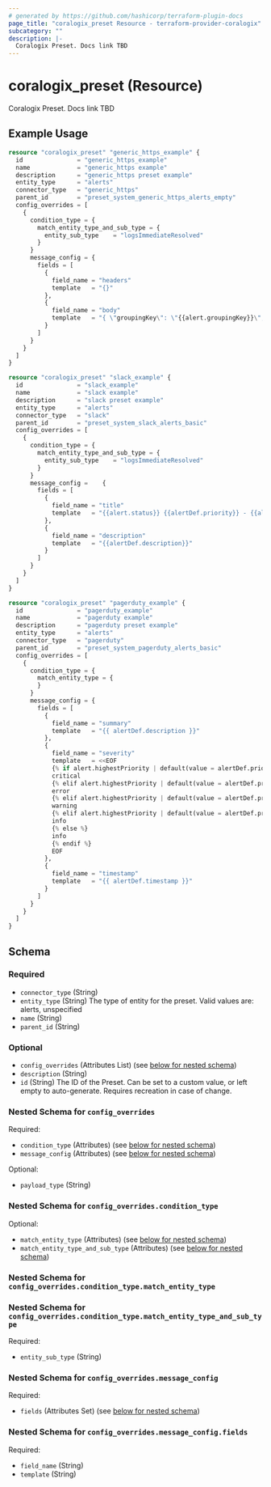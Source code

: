 ```yaml
---
# generated by https://github.com/hashicorp/terraform-plugin-docs
page_title: "coralogix_preset Resource - terraform-provider-coralogix"
subcategory: ""
description: |-
  Coralogix Preset. Docs link TBD
---
```


# coralogix_preset (Resource)

Coralogix Preset. Docs link TBD

## Example Usage

```terraform
resource "coralogix_preset" "generic_https_example" {
  id               = "generic_https_example"
  name             = "generic_https example"
  description      = "generic_https preset example"
  entity_type      = "alerts"
  connector_type   = "generic_https"
  parent_id        = "preset_system_generic_https_alerts_empty"
  config_overrides = [
    {
      condition_type = {
        match_entity_type_and_sub_type = {
          entity_sub_type    = "logsImmediateResolved"
        }
      }
      message_config = {
        fields = [
          {
            field_name = "headers"
            template   = "{}"
          },
          {
            field_name = "body"
            template   = "{ \"groupingKey\": \"{{alert.groupingKey}}\", \"status\": \"{{alert.status}}\", \"groups\": \"{{alert.groups}}\" }"
          }
        ]
      }
    }
  ]
}

resource "coralogix_preset" "slack_example" {
  id               = "slack_example"
  name             = "slack example"
  description      = "slack preset example"
  entity_type      = "alerts"
  connector_type   = "slack"
  parent_id        = "preset_system_slack_alerts_basic"
  config_overrides = [
    {
      condition_type = {
        match_entity_type_and_sub_type = {
          entity_sub_type    = "logsImmediateResolved"
        }
      }
      message_config =    {
        fields = [
          {
            field_name = "title"
            template   = "{{alert.status}} {{alertDef.priority}} - {{alertDef.name}}"
          },
          {
            field_name = "description"
            template   = "{{alertDef.description}}"
          }
        ]
      }
    }
  ]
}

resource "coralogix_preset" "pagerduty_example" {
  id               = "pagerduty_example"
  name             = "pagerduty example"
  description      = "pagerduty preset example"
  entity_type      = "alerts"
  connector_type   = "pagerduty"
  parent_id        = "preset_system_pagerduty_alerts_basic"
  config_overrides = [
    {
      condition_type = {
        match_entity_type = {
        }
      }
      message_config = {
        fields = [
          {
            field_name = "summary"
            template   = "{{ alertDef.description }}"
          },
          {
            field_name = "severity"
            template   = <<EOF
            {% if alert.highestPriority | default(value = alertDef.priority) == 'P1' %}
            critical
            {% elif alert.highestPriority | default(value = alertDef.priority) == 'P2' %}
            error
            {% elif alert.highestPriority | default(value = alertDef.priority) == 'P3' %}
            warning
            {% elif alert.highestPriority | default(value = alertDef.priority) == 'P4' or alert.highestPriority | default(value = alertDef.priority)  == 'P5' %}
            info
            {% else %}
            info
            {% endif %}
            EOF
          },
          {
            field_name = "timestamp"
            template   = "{{ alertDef.timestamp }}"
          }
        ]
      }
    }
  ]
}
```

<!-- schema generated by tfplugindocs -->
## Schema

### Required

- `connector_type` (String)
- `entity_type` (String) The type of entity for the preset. Valid values are: alerts, unspecified
- `name` (String)
- `parent_id` (String)

### Optional

- `config_overrides` (Attributes List) (see [below for nested schema](#nestedatt--config_overrides))
- `description` (String)
- `id` (String) The ID of the Preset. Can be set to a custom value, or left empty to auto-generate. Requires recreation in case of change.

<a id="nestedatt--config_overrides"></a>
### Nested Schema for `config_overrides`

Required:

- `condition_type` (Attributes) (see [below for nested schema](#nestedatt--config_overrides--condition_type))
- `message_config` (Attributes) (see [below for nested schema](#nestedatt--config_overrides--message_config))

Optional:

- `payload_type` (String)

<a id="nestedatt--config_overrides--condition_type"></a>
### Nested Schema for `config_overrides.condition_type`

Optional:

- `match_entity_type` (Attributes) (see [below for nested schema](#nestedatt--config_overrides--condition_type--match_entity_type))
- `match_entity_type_and_sub_type` (Attributes) (see [below for nested schema](#nestedatt--config_overrides--condition_type--match_entity_type_and_sub_type))

<a id="nestedatt--config_overrides--condition_type--match_entity_type"></a>
### Nested Schema for `config_overrides.condition_type.match_entity_type`


<a id="nestedatt--config_overrides--condition_type--match_entity_type_and_sub_type"></a>
### Nested Schema for `config_overrides.condition_type.match_entity_type_and_sub_type`

Required:

- `entity_sub_type` (String)



<a id="nestedatt--config_overrides--message_config"></a>
### Nested Schema for `config_overrides.message_config`

Required:

- `fields` (Attributes Set) (see [below for nested schema](#nestedatt--config_overrides--message_config--fields))

<a id="nestedatt--config_overrides--message_config--fields"></a>
### Nested Schema for `config_overrides.message_config.fields`

Required:

- `field_name` (String)
- `template` (String)
